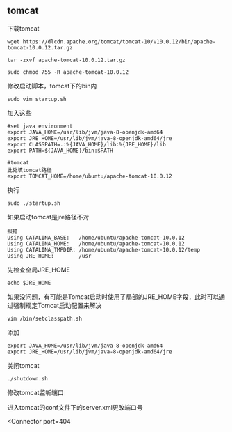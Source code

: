 ## tomcat

下载tomcat

```
wget https://dlcdn.apache.org/tomcat/tomcat-10/v10.0.12/bin/apache-tomcat-10.0.12.tar.gz

tar -zxvf apache-tomcat-10.0.12.tar.gz

sudo chmod 755 -R apache-tomcat-10.0.12
```

修改启动脚本，tomcat下的bin内

```
sudo vim startup.sh
```

加入这些

```
#set java environment
export JAVA_HOME=/usr/lib/jvm/java-8-openjdk-amd64
export JRE_HOME=/usr/lib/jvm/java-8-openjdk-amd64/jre
export CLASSPATH=.:%{JAVA_HOME}/lib:%{JRE_HOME}/lib
export PATH=${JAVA_HOME}/bin:$PATH

#tomcat
此处填tomcat路径
export TOMCAT_HOME=/home/ubuntu/apache-tomcat-10.0.12
```

执行

```
sudo ./startup.sh
```

如果启动tomcat是jre路径不对

```
报错
Using CATALINA_BASE:   /home/ubuntu/apache-tomcat-10.0.12
Using CATALINA_HOME:   /home/ubuntu/apache-tomcat-10.0.12
Using CATALINA_TMPDIR: /home/ubuntu/apache-tomcat-10.0.12/temp
Using JRE_HOME:        /usr
```

先检查全局JRE_HOME

```
echo $JRE_HOME
```

如果没问题，有可能是Tomcat启动时使用了局部的JRE_HOME字段，此时可以通过强制规定Tomcat启动配置来解决

```
vim /bin/setclasspath.sh
```

添加

```
export JAVA_HOME=/usr/lib/jvm/java-8-openjdk-amd64
export JRE_HOME=/usr/lib/jvm/java-8-openjdk-amd64/jre
```

关闭tomcat

```
./shutdown.sh 
```

修改tomcat监听端口

进入tomcat的conf文件下的server.xml更改端口号

<Connector port=404
